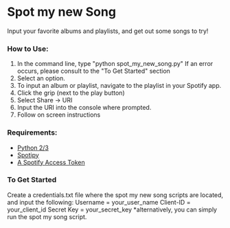 # Spot my new Song
Input your favorite albums and playlists, and get out some songs to try!  

### How to Use:
  1. In the command line, type "python spot_my_new_song.py"
    If an error occurs, please consult to the "To Get Started" section
  1. Select an option.
  1. To input an album or playlist, navigate to the playlist in your Spotify app.
  1. Click the grip (next to the play button)
  1. Select Share -> URI
  1. Input the URI into the console where prompted.
  1. Follow on screen instructions

### Requirements:
* [Python 2/3](https://www.python.org/)
* [Spotipy](https://github.com/plamere/spotipy)
* [A Spotify Access Token](https://developer.spotify.com/my-applications/#!/)  

### To Get Started
Create a credentials.txt file where the spot my new song scripts are located, and input the following:
  Username = your_user_name
  Client-ID = your_client_id
  Secret Key = your_secret_key
  *alternatively, you can simply run the spot my song script.  
